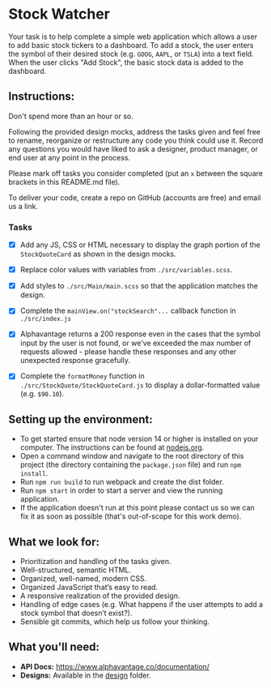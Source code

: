 # Stock Watcher

Your task is to help complete a simple web application which allows a user to
add basic stock tickers to a dashboard.  To add a stock, the user enters the
symbol of their desired stock (e.g. `GOOG`, `AAPL`, or `TSLA`) into a text
field.  When the user clicks "Add Stock", the basic stock data is added to the
dashboard.


## Instructions:

Don't spend more than an hour or so.

Following the provided design mocks, address the tasks given and feel free to
rename, reorganize or restructure any code you think could use it.  Record any
questions you would have liked to ask a designer, product manager, or end user
at any point in the process.

Please mark off tasks you consider completed (put an `x` between the square
brackets in this README.md file).

To deliver your code, create a repo on GitHub (accounts are free) and email us a
link.

### Tasks
- [x] Add any JS, CSS or HTML necessary to display the graph portion of the
    `StockQuoteCard` as shown in the design mocks.
- [x] Replace color values with variables from `./src/variables.scss`.
- [X] Add styles to `./src/Main/main.scss` so that the application matches the design.
- [x] Complete the `mainView.on("stockSearch"...` callback function in `./src/index.js`
- [x] Alphavantage returns a 200 response even in the cases that the symbol
    input by the user is not found, or we've exceeded the max number of requests
    allowed - please handle these responses and any other unexpected response
    gracefully.
- [x] Complete the `formatMoney` function in `./src/StockQuote/StockQuoteCard.js`
    to display a dollar-formatted value (e.g. `$90.10`).


## Setting up the environment:

-   To get started ensure that node version 14 or higher is installed on your
    computer. The instructions can be found at [nodejs.org].
-   Open a command window and navigate to the root directory of this project
    (the directory containing the `package.json` file) and run `npm install`.
-   Run `npm run build` to run webpack and create the dist folder.
-   Run `npm start` in order to start a server and view the running application.
-   If the application doesn't run at this point please contact us so we can fix
    it as soon as possible (that's out-of-scope for this work demo).


## What we look for:

-   Prioritization and handling of the tasks given.
-   Well-structured, semantic HTML.
-   Organized, well-named, modern CSS.
-   Organized JavaScript that’s easy to read.
-   A responsive realization of the provided design.
-   Handling of edge cases (e.g. What happens if the user attempts to add a
    stock symbol that doesn’t exist?).
-   Sensible git commits, which help us follow your thinking.


## What you'll need:

-   **API Docs:** <https://www.alphavantage.co/documentation/>
-   **Designs:** Available in the [design] folder.


[nodejs.org]: https://nodejs.org/en/
[design]: ./design
